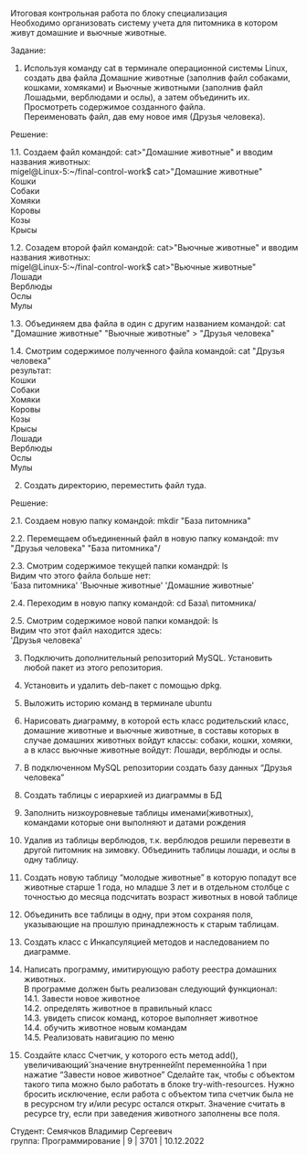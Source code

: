 Итоговая контрольная работа по блоку специализация  
Необходимо организовать систему учета для питомника в котором живут домашние и вьючные животные.  

Задание:  

1. Используя команду cat в терминале операционной системы Linux, создать два файла Домашние животные (заполнив файл собаками, кошками, хомяками) и Вьючные животными (заполнив файл Лошадьми, верблюдами и ослы), а затем объединить их. Просмотреть cодержимое созданного файла.  
Переименовать файл, дав ему новое имя (Друзья человека).  

Решение:  

1.1. Создаем файл командой: cat>"Домашние животные" и вводим названия животных:   
migel@Linux-5:~/final-control-work$ cat>"Домашние животные"  
Кошки  
Собаки  
Хомяки  
Коровы  
Козы  
Крысы  

1.2. Созадем второй файл командой: cat>"Вьючные животные" и вводим названия животных:   
migel@Linux-5:~/final-control-work$ cat>"Вьючные животные"  
Лошади  
Верблюды  
Ослы  
Мулы  

1.3. Объединяем два файла в один с другим названием командой: cat "Домашние животные" "Вьючные животные" > "Друзья человека"  

1.4. Смотрим содержимое полученного файла командой: cat "Друзья человека"  
результат:  
Кошки  
Собаки  
Хомяки  
Коровы  
Козы  
Крысы  
Лошади  
Верблюды  
Ослы  
Мулы  

2. Создать директорию, переместить файл туда.  

Решение:  

2.1. Создаем новую папку командой: mkdir "База питомника"  

2.2. Перемещаем объединенный файл в новую папку командой: mv "Друзья человека" "База питомника"/  

2.3. Смотрим содержимое текущей папки командрй: ls  
Видим что этого файла больше нет:  
'База питомника'  'Вьючные животные'  'Домашние животные'  

2.4. Переходим в новую папку командой: cd База\ питомника/  

2.5. Смотрим содержимое новой папки командой: ls  
Видим что этот файл находится здесь:  
'Друзья человека'  

3. Подключить дополнительный репозиторий MySQL. Установить любой пакет из этого репозитория.  

4. Установить и удалить deb-пакет с помощью dpkg.  
5. Выложить историю команд в терминале ubuntu  
6. Нарисовать диаграмму, в которой есть класс родительский класс, домашние животные и вьючные животные, в составы которых в случае домашних животных войдут классы: собаки, кошки, хомяки, а в класс вьючные животные войдут: Лошади, верблюды и ослы.  
7. В подключенном MySQL репозитории создать базу данных “Друзья человека”  
8. Создать таблицы с иерархией из диаграммы в БД  
9. Заполнить низкоуровневые таблицы именами(животных), командами которые они выполняют и датами рождения  
10. Удалив из таблицы верблюдов, т.к. верблюдов решили перевезти в другой питомник на зимовку. Объединить таблицы лошади, и ослы в одну таблицу.  
11. Создать новую таблицу “молодые животные” в которую попадут все животные старше 1 года, но младше 3 лет и в отдельном столбце с точностью до месяца подсчитать возраст животных в новой таблице  
12. Объединить все таблицы в одну, при этом сохраняя поля, указывающие на прошлую принадлежность к старым таблицам.  


13. Создать класс с Инкапсуляцией методов и наследованием по диаграмме.  

14. Написать программу, имитирующую работу реестра домашних животных.  
В программе должен быть реализован следующий функционал:  
14.1. Завести новое животное  
14.2. определять животное в правильный класс  
14.3. увидеть список команд, которое выполняет животное  
14.4. обучить животное новым командам  
14.5. Реализовать навигацию по меню  

15. Создайте класс Счетчик, у которого есть метод add(), увеличивающий̆  значение внутренней̆int переменной̆на 1 при нажатие “Завести новое животное” Сделайте так, чтобы с объектом такого типа можно было работать в блоке try-with-resources. Нужно бросить исключение, если работа с объектом типа счетчик была не в ресурсном try и/или ресурс остался открыт. Значение
считать в ресурсе try, если при заведения животного заполнены все поля.  


Студент: Семячков Владимир Сергеевич  
группа: Программирование | 9 | 3701 | 10.12.2022